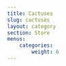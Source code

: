 ```yaml
---
title: Cactuses
slug: cactuses
layout: category
section: Store
menus:
    categories:
        weight: 6
---
```

